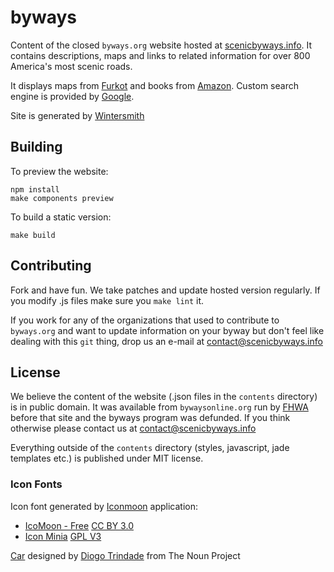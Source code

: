 # byways

Content of the closed `byways.org` website hosted at [scenicbyways.info]. It contains descriptions,
maps and links to related information for over 800 America's most scenic roads.

It displays maps from [Furkot] and books from [Amazon].
Custom search engine is provided by [Google].

Site is generated by [Wintersmith]

## Building

To preview the website:

    npm install
    make components preview

To build a static version:

    make build


## Contributing

Fork and have fun. We take patches and update hosted version regularly.
If you modify .js files make sure you `make lint` it.

If you work for any of the organizations that used to contribute to `byways.org` and want to update
information on your byway but don't feel like dealing with this `git` thing, drop us an e-mail at
[contact@scenicbyways.info]

## License

We believe the content of the website (.json files in the `contents` directory) is in public domain.
It was available from `bywaysonline.org` run by [FHWA] before that site and the byways program was
defunded. If you think otherwise please contact us at [contact@scenicbyways.info]

Everything outside of the `contents` directory (styles, javascript, jade templates etc.) is
published under MIT license.

### Icon Fonts

Icon font generated by [Iconmoon] application:

* [IcoMoon - Free](http://keyamoon.com/icomoon) [CC BY 3.0](http://creativecommons.org/licenses/by/3.0)
* [Icon Minia](http://dribbble.com/shots/598215-Icon-Minia-139-Vector-Icons) [GPL V3](http://www.gnu.org/copyleft/gpl.html)

[Car][car.icon] designed by [Diogo Trindade][car.author] from The Noun Project

[scenicbyways.info]: https://scenicbyways.info
[FHWA]: http://www.fhwa.dot.gov (Federal Highway Administration)
[contact@scenicbyways.info]: mailto://contact@scenicbyways.info
[Furkot]: https://trips.furkot.com (Road trip planner)
[Amazon]: https://www.amazon.com
[Google]: https://cse.google.com
[Wintersmith]: http://wintersmith.io
[Iconmoon]: http://icomoon.io
[car.icon]: http://thenounproject.com/noun/car/#icon-No23068
[car.author]: http://thenounproject.com/diogo.soares.trindade
